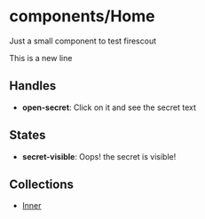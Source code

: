 <!-- firescout-component -->

# components/Home

Just a small component to test firescout

This is a new line

## Handles

- **open-secret**: Click on it and see the secret text

## States

- **secret-visible**: Oops! the secret is visible!



## Collections

- [Inner](./Inner/README.md)